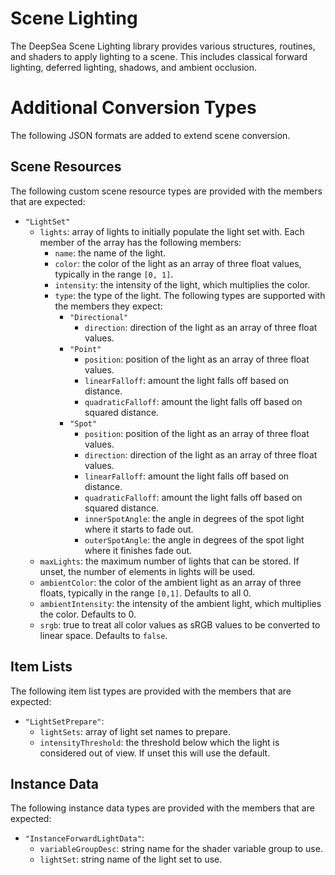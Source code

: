 # Scene Lighting

The DeepSea Scene Lighting library provides various structures, routines, and shaders to apply lighting to a scene. This includes classical forward lighting, deferred lighting, shadows, and ambient occlusion.

# Additional Conversion Types

The following JSON formats are added to extend scene conversion.

## Scene Resources

The following custom scene resource types are provided with the members that are expected:

* `"LightSet"`
	* `lights`: array of lights to initially populate the light set with. Each member of the array has the following members:
		* `name`: the name of the light.
		* `color`: the color of the light as an array of three float values, typically in the range `[0, 1]`.
		* `intensity`: the intensity of the light, which multiplies the color.
		* `type`: the type of the light. The following types are supported with the members they expect:
			* `"Directional"`
				* `direction`: direction of the light as an array of three float values.
			* `"Point"`
				* `position`: position of the light as an array of three float values.
				* `linearFalloff`: amount the light falls off based on distance.
				* `quadraticFalloff`: amount the light falls off based on squared distance.
			* `"Spot"`
				* `position`: position of the light as an array of three float values.
				* `direction`: direction of the light as an array of three float values.
				* `linearFalloff`: amount the light falls off based on distance.
				* `quadraticFalloff`: amount the light falls off based on squared distance.
				* `innerSpotAngle`: the angle in degrees of the spot light where it starts to fade out.
				* `outerSpotAngle`: the angle in degrees of the spot light where it finishes fade out.
	* `maxLights`: the maximum number of lights that can be stored. If unset, the number of elements in lights will be used.
	* `ambientColor`: the color of the ambient light as an array of three floats, typically in the range `[0,1]`. Defaults to all 0.
	* `ambientIntensity`: the intensity of the ambient light, which multiplies the color. Defaults to 0.
	* `srgb`: true to treat all color values as sRGB values to be converted to linear space. Defaults to `false`.

## Item Lists

The following item list types are provided with the members that are expected:
* `"LightSetPrepare"`:
	* `lightSets`: array of light set names to prepare.
	* `intensityThreshold`: the threshold below which the light is considered out of view. If unset this will use the default.

## Instance Data

The following instance data types are provided with the members that are expected:

* `"InstanceForwardLightData"`:
	* `variableGroupDesc`: string name for the shader variable group to use.
	* `lightSet`: string name of the light set to use.

